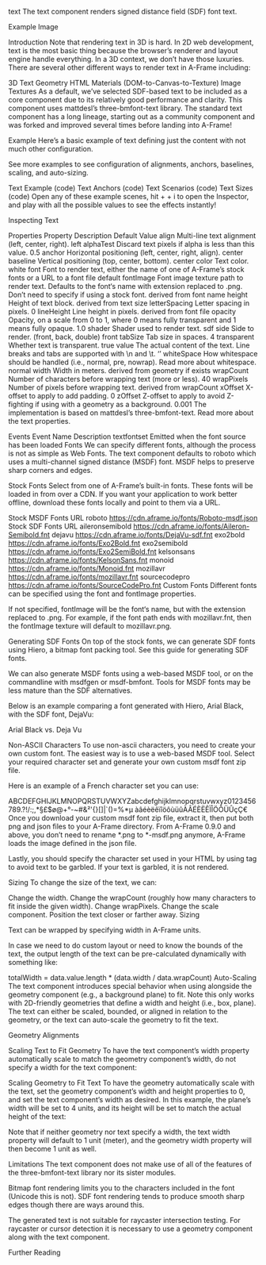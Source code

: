 text
The text component renders signed distance field (SDF) font text.

Example Image

Introduction
Note that rendering text in 3D is hard. In 2D web development, text is the most basic thing because the browser’s renderer and layout engine handle everything. In a 3D context, we don’t have those luxuries. There are several other different ways to render text in A-Frame including:

3D Text Geometry
HTML Materials (DOM-to-Canvas-to-Texture)
Image Textures
As a default, we’ve selected SDF-based text to be included as a core component due to its relatively good performance and clarity. This component uses mattdesl’s three-bmfont-text library. The standard text component has a long lineage, starting out as a community component and was forked and improved several times before landing into A-Frame!

Example
Here’s a basic example of text defining just the content with not much other configuration.

<a-entity text="value: Hello World;"></a-entity>
See more examples to see configuration of alignments, anchors, baselines, scaling, and auto-sizing.

Text Example (code)
Text Anchors (code)
Text Scenarios (code)
Text Sizes (code)
Open any of these example scenes, hit <ctrl> + <alt> + i to open the Inspector, and play with all the possible values to see the effects instantly!

Inspecting Text

Properties
Property	Description	Default Value
align	Multi-line text alignment (left, center, right).	left
alphaTest	Discard text pixels if alpha is less than this value.	0.5
anchor	Horizontal positioning (left, center, right, align).	center
baseline	Vertical positioning (top, center, bottom).	center
color	Text color.	white
font	Font to render text, either the name of one of A-Frame’s stock fonts or a URL to a font file	default
fontImage	Font image texture path to render text. Defaults to the font‘s name with extension replaced to .png. Don’t need to specify if using a stock font.	derived from font name
height	Height of text block.	derived from text size
letterSpacing	Letter spacing in pixels.	0
lineHeight	Line height in pixels.	derived from font file
opacity	Opacity, on a scale from 0 to 1, where 0 means fully transparent and 1 means fully opaque.	1.0
shader	Shader used to render text.	sdf
side	Side to render. (front, back, double)	front
tabSize	Tab size in spaces.	4
transparent	Whether text is transparent.	true
value	The actual content of the text. Line breaks and tabs are supported with \n and \t.	‘’
whiteSpace	How whitespace should be handled (i.e., normal, pre, nowrap). Read more about whitespace.	normal
width	Width in meters.	derived from geometry if exists
wrapCount	Number of characters before wrapping text (more or less).	40
wrapPixels	Number of pixels before wrapping text.	derived from wrapCount
xOffset	X-offset to apply to add padding.	0
zOffset	Z-offset to apply to avoid Z-fighting if using with a geometry as a background.	0.001
The implementation is based on mattdesl’s three-bmfont-text. Read more about the text properties.

Events
Event Name	Description
textfontset	Emitted when the font source has been loaded
Fonts
We can specify different fonts, although the process is not as simple as Web Fonts. The text component defaults to roboto which uses a multi-channel signed distance (MSDF) font. MSDF helps to preserve sharp corners and edges.

Stock Fonts
Select from one of A-Frame’s built-in fonts. These fonts will be loaded in from over a CDN. If you want your application to work better offline, download these fonts locally and point to them via a URL.

Stock MSDF Fonts	URL
roboto	https://cdn.aframe.io/fonts/Roboto-msdf.json
Stock SDF Fonts	URL
aileronsemibold	https://cdn.aframe.io/fonts/Aileron-Semibold.fnt
dejavu	https://cdn.aframe.io/fonts/DejaVu-sdf.fnt
exo2bold	https://cdn.aframe.io/fonts/Exo2Bold.fnt
exo2semibold	https://cdn.aframe.io/fonts/Exo2SemiBold.fnt
kelsonsans	https://cdn.aframe.io/fonts/KelsonSans.fnt
monoid	https://cdn.aframe.io/fonts/Monoid.fnt
mozillavr	https://cdn.aframe.io/fonts/mozillavr.fnt
sourcecodepro	https://cdn.aframe.io/fonts/SourceCodePro.fnt
Custom Fonts
Different fonts can be specified using the font and fontImage properties.

<a-entity text="font: mozillavr; value: Via stock font name."></a-entity>
<a-entity text="font: https://cdn.aframe.io/fonts/mozillavr.fnt; value: Via URL."></a-entity>
<a-entity text="text: Hello World; font: ../fonts/DejaVu-sdf.fnt; fontImage: ../fonts/DejaVu-sdf.png"></a-entity>
If not specified, fontImage will be the font‘s name, but with the extension replaced to .png. For example, if the font path ends with mozillavr.fnt, then the fontImage texture will default to mozillavr.png.

Generating SDF Fonts
On top of the stock fonts, we can generate SDF fonts using Hiero, a bitmap font packing tool. See this guide for generating SDF fonts.

We can also generate MSDF fonts using a web-based MSDF tool, or on the commandline with msdfgen or msdf-bmfont. Tools for MSDF fonts may be less mature than the SDF alternatives.

Below is an example comparing a font generated with Hiero, Arial Black, with the SDF font, DejaVu:

Arial Black vs. Deja Vu

Non-ASCII Characters
To use non-ascii characters, you need to create your own custom font. The easiest way is to use a web-based MSDF tool. Select your required character set and generate your own custom msdf font zip file.

Here is an example of a French character set you can use:

ABCDEFGHIJKLMNOPQRSTUVWXYZabcdefghijklmnopqrstuvwxyz0123456789.?!/:;,*§£$ø@+°-~#&²'{}[]|`\()=%*µ àâéèëêïîöôùüûÀÂÉÈËÊÏÎÖÔÜÛçÇ€
Once you download your custom msdf font zip file, extract it, then put both png and json files to your A-Frame directory. From A-Frame 0.9.0 and above, you don’t need to rename *.png to *-msdf.png anymore, A-Frame loads the image defined in the json file.

Lastly, you should specify the character set used in your HTML by using <meta> tag to avoid text to be garbled. If your text is garbled, it is not rendered.

<html>
  <head>
    <meta charset="UTF-8">
    <script src="https://aframe.io/releases/1.7.0/aframe.min.js"></script>
  </head>
  <body>
    <a-scene>
      <a-sky color="lightblue"></a-sky>
      <a-text value="ABCあいうえお日本語" font="custom-msdf.json" font-image="custom-msdf.png" negate="false" scale="2 2 1" position="-2 2 -4"></a-text>
    </a-scene>
  </body>
</html>
Sizing
To change the size of the text, we can:

Change the width.
Change the wrapCount (roughly how many characters to fit inside the given width).
Change wrapPixels.
Change the scale component.
Position the text closer or farther away.
Sizing

Text can be wrapped by specifying width in A-Frame units.

In case we need to do custom layout or need to know the bounds of the text, the output length of the text can be pre-calculated dynamically with something like:

totalWidth = data.value.length * (data.width / data.wrapCount)
Auto-Scaling
The text component introduces special behavior when using alongside the geometry component (e.g., a background plane) to fit. Note this only works with 2D-friendly geometries that define a width and height (i.e., box, plane). The text can either be scaled, bounded, or aligned in relation to the geometry, or the text can auto-scale the geometry to fit the text.

Geometry Alignments

Scaling Text to Fit Geometry
To have the text component’s width property automatically scale to match the geometry component’s width, do not specify a width for the text component:

<a-entity
  geometry="primitive: plane; width: 4; height: 0"
  material="color: blue"
  text="value: This text will be 4 units wide."></a-entity>
Scaling Geometry to Fit Text
To have the geometry automatically scale with the text, set the geometry component’s width and height properties to 0, and set the text component’s width as desired. In this example, the plane’s width will be set to 4 units, and its height will be set to match the actual height of the text:

<a-entity
  geometry="primitive: plane; height: 0; width: 0"
  material="color: blue"
  text="width: 4; value: This text will be 4 units wide."></a-entity>
Note that if neither geometry nor text specify a width, the text width property will default to 1 unit (meter), and the geometry width property will then become 1 unit as well.

<a-entity
  geometry="primitive: plane"
  material="color: blue"
  text="value: 1-wide\ndefault."></a-entity>
Limitations
The text component does not make use of all of the features of the three-bmfont-text library nor its sister modules.

Bitmap font rendering limits you to the characters included in the font (Unicode this is not). SDF font rendering tends to produce smooth sharp edges though there are ways around this.

The generated text is not suitable for raycaster intersection testing. For raycaster or cursor detection it is necessary to use a geometry component along with the text component.

Further Reading